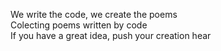 We write the code, we create the poems  
Colecting poems written by code  
If you have a great idea, push your creation hear
